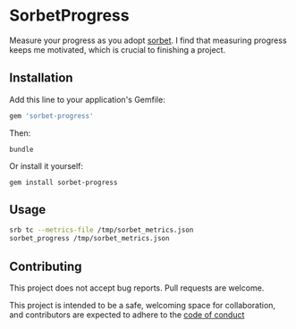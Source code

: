 # SorbetProgress

Measure your progress as you adopt [sorbet](https://sorbet.org/). I find that 
measuring progress keeps me motivated, which is crucial to finishing a project.

## Installation

Add this line to your application's Gemfile:

```ruby
gem 'sorbet-progress'
```

Then:

    bundle

Or install it yourself:

    gem install sorbet-progress

## Usage

```bash
srb tc --metrics-file /tmp/sorbet_metrics.json
sorbet_progress /tmp/sorbet_metrics.json
```

## Contributing

This project does not accept bug reports. Pull requests are welcome. 

This project is intended to be a safe, welcoming space for collaboration, and
contributors are expected to adhere to the [code of conduct](/CODE_OF_CONDUCT.md)

